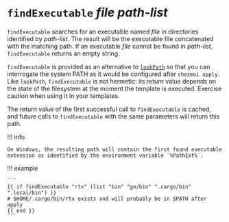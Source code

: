 # `findExecutable` *file* *path-list*

`findExecutable` searches for an executable named *file* in directories
identified by *path-list*. The result will be the executable file concatenated
with the matching path. If an executable *file* cannot be found in *path-list*,
`findExecutable` returns an empty string.

`findExecutable` is provided as an alternative to
[`lookPath`](/reference/templates/functions/lookPath) so that you can
interrogate the system PATH as it would be configured after `chezmoi apply`.
Like `lookPath`, `findExecutable` is not hermetic: its return value depends on
the state of the filesystem at the moment the template is executed. Exercise
caution when using it in your templates.

The return value of the first successful call to `findExecutable` is cached, and
future calls to `findExecutable` with the same parameters will return this path.

!!! info

    On Windows, the resulting path will contain the first found executable
    extension as identified by the environment variable `%PathExt%`.

!!! example

    ```
    {{ if findExecutable "rtx" (list "bin" "go/bin" ".cargo/bin" ".local/bin") }}
    # $HOME/.cargo/bin/rtx exists and will probably be in $PATH after apply
    {{ end }}
    ```
